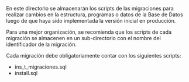 En este directorio se almacenarán los scripts de las migraciones para realizar cambios en la estructura, programas o datos de la Base de Datos luego de que haya sido implementada la versión inicial en producción.

Para una mejor organización, se recomienda que los scripts de cada migración se almacenen en un sub-directorio con el nombre del identificador de la migración.

Cada migración debe obligatoriamente contar con los siguientes scripts:

* ins_t_migraciones.sql
* install.sql